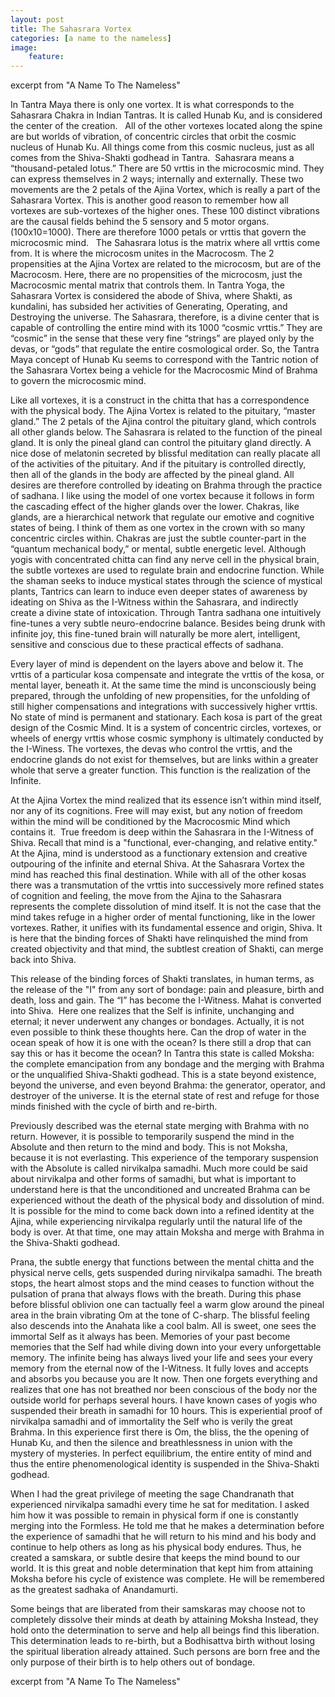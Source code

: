 ```yaml
---
layout: post
title: The Sahasrara Vortex
categories: [a name to the nameless] 
image:
    feature: 
---
```



excerpt from "A Name To The Nameless"

In Tantra Maya there is only one vortex. It is what corresponds to the Sahasrara Chakra in Indian Tantras. It is called Hunab Ku, and is considered the center of the creation.   All of the other vortexes located along the spine are but worlds of vibration, of concentric circles that orbit the cosmic nucleus of Hunab Ku. All things come from this cosmic nucleus, just as all comes from the Shiva-Shakti godhead in Tantra.  Sahasrara means a “thousand-petaled lotus.” There are 50 vrttis in the microcosmic mind. They can express themselves in 2 ways; internally and externally. These two movements are the 2 petals of the Ajina Vortex, which is really a part of the Sahasrara Vortex. This is another good reason to remember how all vortexes are sub-vortexes of the higher ones. These 100 distinct vibrations are the causal fields behind the 5 sensory and 5 motor organs. (100x10=1000). There are therefore 1000 petals or vrttis that govern the microcosmic mind.   The Sahasrara lotus is the matrix where all vrttis come from. It is where the microcosm unites in the Macrocosm. The 2 propensities at the Ajina Vortex are related to the microcosm, but are of the Macrocosm. Here, there are no propensities of the microcosm, just the Macrocosmic mental matrix that controls them. In Tantra Yoga, the Sahasrara Vortex is considered the abode of Shiva, where Shakti, as kundalini, has subsided her activities of Generating, Operating, and Destroying the universe. The Sahasrara, therefore, is a divine center that is capable of controlling the entire mind with its 1000 “cosmic vrttis.” They are “cosmic” in the sense that these very fine “strings” are played only by the devas, or “gods” that regulate the entire cosmological order. So, the Tantra Maya concept of Hunab Ku seems to correspond with the Tantric notion of the Sahasrara Vortex being a vehicle for the Macrocosmic Mind of Brahma to govern the microcosmic mind.
	
Like all vortexes, it is a construct in the chitta that has a correspondence with the physical body. The Ajina Vortex is related to the pituitary, “master gland.” The 2 petals of the Ajina control the pituitary gland, which controls all other glands below. The Sahasrara is related to the function of the pineal gland. It is only the pineal gland can control the pituitary gland directly. A nice dose of melatonin secreted by blissful meditation can really placate all of the activities of the pituitary. And if the pituitary is controlled directly, then all of the glands in the body are affected by the pineal gland. All desires are therefore controlled by ideating on Brahma through the practice of sadhana. I like using the model of one vortex because it follows in form the cascading effect of the higher glands over the lower. Chakras, like glands, are a hierarchical network that regulate our emotive and cognitive states of being. I think of them as one vortex in the crown with so many concentric circles within. Chakras are just the subtle counter-part in the “quantum mechanical body,” or mental, subtle energetic level. Although yogis with concentrated chitta can find any nerve cell in the physical brain, the subtle vortexes are used to regulate brain and endocrine function. While the shaman seeks to induce mystical states through the science of mystical plants, Tantrics can learn to induce even deeper states of awareness by ideating on Shiva as the I-Witness within the Sahasrara, and indirectly create a divine state of intoxication. Through Tantra sadhana one intuitively fine-tunes a very subtle neuro-endocrine balance. Besides being drunk with infinite joy, this fine-tuned brain will naturally be more alert, intelligent, sensitive and conscious due to these practical effects of sadhana.
	
Every layer of mind is dependent on the layers above and below it. The vrttis of a particular kosa compensate and integrate the vrttis of the kosa, or mental layer, beneath it. At the same time the mind is unconsciously being prepared, through the unfolding of new propensities, for the unfolding of still higher compensations and integrations with successively higher vrttis. No state of mind is permanent and stationary. Each kosa is part of the great design of the Cosmic Mind. It is a system of concentric circles, vortexes, or wheels of energy vrttis whose cosmic symphony is ultimately conducted by the I-Winess. The vortexes, the devas who control the vrttis, and the endocrine glands do not exist for themselves, but are links within a greater whole that serve a greater function. This function is the realization of the Infinite.
	
At the Ajina Vortex the mind realized that its essence isn’t within mind itself, nor any of its cognitions. Free will may exist, but any notion of freedom within the mind will be conditioned by the Macrocosmic Mind which contains it.  True freedom is deep within the Sahasrara in the I-Witness of Shiva. Recall that mind is a "functional, ever-changing, and relative entity." At the Ajina, mind is understood as a functionary extension and creative outpouring of the infinite and eternal Shiva. At the Sahasrara Vortex the mind has reached this final destination. While with all of the other kosas there was a transmutation of the vrttis into successively more refined states of cognition and feeling, the move from the Ajina to the Sahasrara represents the complete dissolution of mind itself. It is not the case that the mind takes refuge in a higher order of mental functioning, like in the lower vortexes. Rather, it unifies with its fundamental essence and origin, Shiva. It is here that the binding forces of Shakti have relinquished the mind from created objectivity and that mind, the subtlest creation of Shakti, can merge back into Shiva.
	
This release of the binding forces of Shakti translates, in human terms, as the release of the "I" from any sort of bondage: pain and pleasure, birth and death, loss and gain. The “I” has become the I-Witness. Mahat is converted into Shiva.  Here one realizes that the Self is infinite, unchanging and eternal; it never underwent any changes or bondages. Actually, it is not even possible to think these thoughts here. Can the drop of water in the ocean speak of how it is one with the ocean? Is there still a drop that can say this or has it become the ocean? In Tantra this state is called Moksha: the complete emancipation from any bondage and the merging with Brahma or the unqualified Shiva-Shakti godhead. This is a state beyond existence, beyond the universe, and even beyond Brahma: the generator, operator, and destroyer of the universe. It is the eternal state of rest and refuge for those minds finished with the cycle of birth and re-birth.
	
Previously described was the eternal state merging with Brahma with no return. However, it is possible to temporarily suspend the mind in the Absolute and then return to the mind and body. This is not Moksha, because it is not everlasting. This experience of the temporary suspension with the Absolute is called nirvikalpa samadhi. Much more could be said about nirvikalpa and other forms of samadhi, but what is important to understand here is that the unconditioned and uncreated Brahma can be experienced without the death of the physical body and dissolution of mind. It is possible for the mind to come back down into a refined identity at the Ajina, while experiencing nirvikalpa regularly until the natural life of the body is over. At that time, one may attain Moksha and merge with Brahma in the Shiva-Shakti godhead.
	
Prana, the subtle energy that functions between the mental chitta and the physical nerve cells, gets suspended during nirvikalpa samadhi. The breath stops, the heart almost stops and the mind ceases to function without the pulsation of prana that always flows with the breath. During this phase before blissful oblivion one can tactually feel a warm glow around the pineal area in the brain vibrating Om at the tone of C-sharp. The blissful feeling also descends into the Anahata like a cool balm. All is sweet, one sees the immortal Self as it always has been. Memories of your past become memories that the Self had while diving down into your every unforgettable memory. The infinite being has always lived your life and sees your every memory from the eternal now of the I-Witness. It fully loves and accepts and absorbs you because you are It now. Then one forgets everything and realizes that one has not breathed nor been conscious of the body nor the outside world for perhaps several hours. I have known cases of yogis who suspended their breath in samadhi for 10 hours. This is experiential proof of nirvikalpa samadhi and of immortality the Self who is verily the great Brahma. In this experience first there is Om, the bliss, the the opening of Hunab Ku, and then the silence and breathlessness in union with the mystery of mysteries. In perfect equilibrium, the entire entity of mind and thus the entire phenomenological identity is suspended in the Shiva-Shakti godhead.
	
When I had the great privilege of meeting the sage Chandranath that experienced nirvikalpa samadhi every time he sat for meditation. I asked him how it was possible to remain in physical form if one is constantly merging into the Formless. He told me that he makes a determination before the experience of samadhi that he will return to his mind and his body and continue to help others as long as his physical body endures. Thus, he created a samskara, or subtle desire that keeps the mind bound to our world. It is this great and noble determination that kept him from attaining Moksha before his cycle of existence was complete. He will be remembered as the greatest sadhaka of Anandamurti.
	
Some beings that are liberated from their samskaras may choose not to completely dissolve their minds at death by attaining Moksha Instead, they hold onto the determination to serve and help all beings find this liberation. This determination leads to re-birth, but a Bodhisattva birth without losing the spiritual liberation already attained. Such persons are born free and the only purpose of their birth is to help others out of bondage.

excerpt from "A Name To The Nameless"


